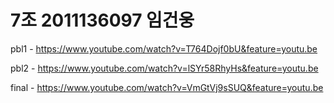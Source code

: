 # 7조 2011136097 임건웅
pbl1 - https://www.youtube.com/watch?v=T764Dojf0bU&feature=youtu.be

pbl2 - https://www.youtube.com/watch?v=lSYr58RhyHs&feature=youtu.be

final - https://www.youtube.com/watch?v=VmGtVj9sSUQ&feature=youtu.be
